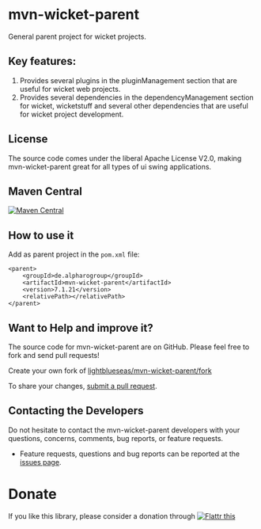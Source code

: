 # mvn-wicket-parent

General parent project for wicket projects.

## Key features:

1. Provides several plugins in the pluginManagement section that are useful for wicket web projects.
2. Provides several dependencies in the dependencyManagement section for wicket, wicketstuff and several other dependencies that are useful for wicket project development.

## License

The source code comes under the liberal Apache License V2.0, making mvn-wicket-parent great for all types of ui swing applications.

## Maven Central

[![Maven Central](https://maven-badges.herokuapp.com/maven-central/de.alpharogroup/mvn-wicket-parent/badge.svg)](https://maven-badges.herokuapp.com/maven-central/de.alpharogroup/mvn-wicket-parent)

## How to use it

Add as parent project in the `pom.xml` file:

	<parent>
		<groupId>de.alpharogroup</groupId>
		<artifactId>mvn-wicket-parent</artifactId>
		<version>7.1.21</version>
		<relativePath></relativePath>
	</parent>	

## Want to Help and improve it? ###

The source code for mvn-wicket-parent are on GitHub. Please feel free to fork and send pull requests!

Create your own fork of [lightblueseas/mvn-wicket-parent/fork](https://github.com/lightblueseas/mvn-wicket-parent/fork)

To share your changes, [submit a pull request](https://github.com/lightblueseas/mvn-wicket-parent/pull/new/master).

## Contacting the Developers

Do not hesitate to contact the mvn-wicket-parent developers with your questions, concerns, comments, bug reports, or feature requests.
- Feature requests, questions and bug reports can be reported at the [issues page](https://github.com/lightblueseas/mvn-wicket-parent/issues).

# Donate

If you like this library, please consider a donation through 
<a href="https://flattr.com/submit/auto?fid=r7vp62&url=https%3A%2F%2Fgithub.com%2Flightblueseas%2Fmvn-wicket-parent" target="_blank">
<img src="http://button.flattr.com/flattr-badge-large.png" alt="Flattr this" title="Flattr this" border="0">
</a>
